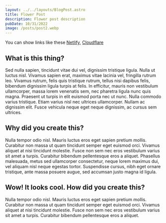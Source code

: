 ```yaml
---
layout: ../../layouts/BlogPost.astro
title: Flower Post
description: Flower post description
pubDate: 10/31/2022
image: /posts/post2.webp
---
```


You can show links like these [Netlify](https://netlify.com), [Cloudflare](https://pages.cloudflare.com)

## What is this thing?

Sed nulla sapien, tincidunt vitae dui vel, dignissim tristique ligula. Nulla ut luctus nisl. Vivamus sapien erat, maximus vitae lacinia vel, fringilla rutrum leo. Vivamus rutrum, felis quis tristique rutrum, tellus nisi dapibus felis, bibendum dignissim ligula turpis at felis. In efficitur, mauris non vestibulum ullamcorper, massa lorem venenatis sem, nec pharetra ligula nunc quis magna. Praesent ut turpis in elit euismod porta nec ut nunc. Nulla commodo varius tristique. Etiam varius nisl nec ultrices ullamcorper. Nullam ac dignissim elit. Fusce vehicula neque eget neque dignissim, ac cursus sem ultrices.

## Why did you create this?

Nulla tempor odio nisl. Mauris luctus eros eget sapien pretium mollis. Curabitur non massa ut quam tincidunt semper eget euismod orci. Vivamus aliquet at nisi tincidunt molestie. Fusce non sem nec eros vestibulum varius sit amet a turpis. Curabitur bibendum pellentesque eros a aliquet. Phasellus malesuada, metus sed ullamcorper consectetur, neque lorem maximus dui, vel aliquam nisl neque egestas tortor. Suspendisse cursus, nibh eget ornare tristique, ante massa posuere augue, sed accumsan justo magna id ligula.

## Wow! It looks cool. How did you create this?

Nulla tempor odio nisl. Mauris luctus eros eget sapien pretium mollis. Curabitur non massa ut quam tincidunt semper eget euismod orci. Vivamus aliquet at nisi tincidunt molestie. Fusce non sem nec eros vestibulum varius sit amet a turpis. Curabitur bibendum pellentesque eros a aliquet.
